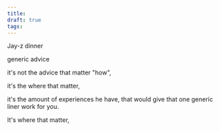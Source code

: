 ```yaml
---
title: 
draft: true
tags:
---
```

Jay-z dinner

generic advice

it's not the advice that matter "how",

it's the where that matter,

it's the amount of experiences he have, that would give that one generic liner work for you.

It's where that matter, 